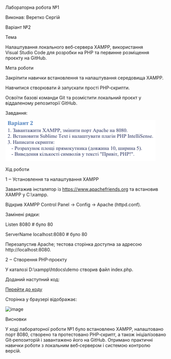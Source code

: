 Лабораторна робота №1

Виконав: Веретко Сергій

Варіант №2

Тема

Налаштування локального веб‑сервера XAMPP, використання Visual Studio Code для розробки на PHP 
та первинне розміщення проєкту на GitHub.

Мета роботи

Закріпити навички встановлення та налаштування середовища XAMPP.

Навчитися створювати й запускати прості PHP‑скрипти.

Освоїти базові команди Git та розмістити локальний проєкт у віддаленому репозиторії GitHub.

Завдання:

![image](https://github.com/xanax4rl/Web-technologies_and_web-design/blob/main/lab1/lab1_task.png)

Хід роботи

1 ‒ Установлення та налаштування XAMPP

Завантажив інсталятор із https://www.apachefriends.org та встановив XAMPP у C:\xampp.

Відкрив XAMPP Control Panel → Config → Apache (httpd.conf).

Замінені рядки:

Listen 8080               # було 80

ServerName localhost:8080 # було 80

Перезапустив Apache; тестова сторінка доступна за адресою http://localhost:8080.

2 ‒ Створення PHP‑проєкту

У каталозі D:\xampp\htdocs\demo створив файл index.php.

Доданий наступний код:

[Перейти до коду](https://github.com/xanax4rl/Web-technologies_and_web-design/blob/main/lab1/index.php)


Сторінка у браузері відображає:

![image](https://github.com/user-attachments/assets/b3c68516-db48-4c20-a97c-1209ae9cbcfb)


Висновки

У ході лабораторної роботи №1 було встановлено XAMPP, налаштовано порт 8080, створено та протестовано PHP‑скрипт,
а також ініціалізовано Git‑репозиторій і завантажено його на GitHub. 
Отримано практичні навички роботи з локальним веб‑сервером і системою контролю версій.
